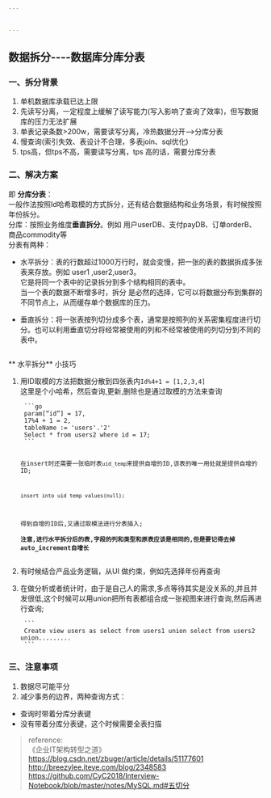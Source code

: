 ```yaml
---


---
```


<h2 id="数据拆分----数据库分库分表">数据拆分----数据库分库分表</h2>
<h3 id="一、拆分背景">一、<strong>拆分背景</strong></h3>
<ol>
<li>单机数据库承载已达上限</li>
<li>先读写分离，一定程度上缓解了读写能力(写入影响了查询了效率)，但写数据库的压力无法扩展</li>
<li>单表记录条数&gt;200w，需要读写分离，冷热数据分开—&gt;分库分表</li>
<li>慢查询(索引失效、表设计不合理，多表join、sql优化)</li>
<li>tps高，但tps不高，需要读写分离，tps 高的话，需要分库分表</li>
</ol>
<h3 id="二、解决方案">二、<strong>解决方案</strong></h3>
<p>即 <strong>分库分表</strong>：<br>
一般作法按照Id哈希取模的方式拆分，还有结合数据结构和业务场景，有时候按照年份拆分。<br>
分库：按照业务维度<strong>垂直拆分</strong>。例如 用户userDB、支付payDB、订单orderB、商品commodity等<br>
分表有两种：</p>
<ul>
<li>
<p>水平拆分：表的行数超过1000万行时，就会变慢，把一张的表的数据拆成多张表来存放。例如 user1 ,user2,user3。<br>
它是将同一个表中的记录拆分到多个结构相同的表中。<br>
当一个表的数据不断增多时，拆分 是必然的选择，它可以将数据分布到集群的不同节点上，从而缓存单个数据库的压力。<br>
<a href="https://github.com/CyC2018/Interview-Notebook/blob/master/pics/63c2909f-0c5f-496f-9fe5-ee9176b31aba.jpg"><img src="https://github.com/CyC2018/Interview-Notebook/raw/master/pics/63c2909f-0c5f-496f-9fe5-ee9176b31aba.jpg" alt=""></a></p>
</li>
<li>
<p>垂直拆分：将一张表按列切分成多个表，通常是按照列的关系密集程度进行切分。也可以利用垂直切分将经常被使用的列和不经常被使用的列切分到不同的表中。</p>
</li>
</ul>
<p><img src="https://github.com/CyC2018/Interview-Notebook/raw/master/pics/e130e5b8-b19a-4f1e-b860-223040525cf6.jpg" alt=""></p>
<p>** 水平拆分** 小技巧</p>
<ol>
<li>
<p>用ID取模的方法把数据分散到四张表内<code>Id%4+1 = [1,2,3,4]</code><br>
这里是个小哈希，然后查询,更新,删除也是通过取模的方法来查询</p>
<pre><code> ```go
 param[“id”] = 17,
 17%4 + 1 = 2,  
 tableName := 'users'.'2'
 Select * from users2 where id = 17;
 ```

 在insert时还需要一张临时表`uid_temp`来提供自增的ID,该表的唯一用处就是提供自增的ID;

 ```
 insert into uid_temp values(null);
 ```

 得到自增的ID后,又通过取模法进行分表插入;  
 **注意,进行水平拆分后的表,字段的列和类型和原表应该是相同的,但是要记得去掉auto_increment自增长**
</code></pre>
</li>
<li>
<p>有时候结合产品业务逻辑，从UI 做约束，例如先选择年份再查询</p>
</li>
<li>
<p>在做分析或者统计时，由于是自己人的需求,多点等待其实是没关系的,并且并发很低,这个时候可以用union把所有表都组合成一张视图来进行查询,然后再进行查询;</p>
<pre><code> ```
 Create view users as select from users1 union select from users2 union.........
 ```
</code></pre>
</li>
</ol>
<h3 id="三、注意事项">三、注意事项</h3>
<ol>
<li>数据尽可能平分</li>
<li>减少事务的边界，两种查询方式：</li>
</ol>
<ul>
<li>查询时带着分库分表键</li>
<li>没有带着分库分表键，这个时候需要全表扫描</li>
</ul>
<blockquote>
<p>reference:<br>
《企业IT架构转型之道》<br>
<a href="https://blog.csdn.net/zbuger/article/details/51177601">https://blog.csdn.net/zbuger/article/details/51177601</a><br>
<a href="http://breezylee.iteye.com/blog/2348583">http://breezylee.iteye.com/blog/2348583</a><br>
<a href="https://github.com/CyC2018/Interview-Notebook/blob/master/notes/MySQL.md#%E4%BA%94%E5%88%87%E5%88%86">https://github.com/CyC2018/Interview-Notebook/blob/master/notes/MySQL.md#五切分</a></p>
</blockquote>

